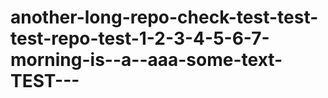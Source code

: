 # another-long-repo-check-test-test-test-repo-test-1-2-3-4-5-6-7-morning-is--a--aaa-some-text-TEST---